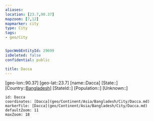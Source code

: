 ```yaml
---
aliases: 
location: [23.7,90.37]
mapzoom: [7,12] 
mapmarker: city 
type: City
tags:
- geo/City


SpocWebEntityId: 29699
isDeleted: false
confidential: public

title: Dacca
---
```

[geo-lon::90.37]
[geo-lat::23.7]
[name::Dacca]
[State::]
[Country::[Bangladesh](geo/Continent/Asia/Bangladesh.md)]
[StateId::]
[Population::]
[Unknown::]


```leaflet
id: Dacca
coordinates: [Dacca](geo/Continent/Asia/Bangladesh/City/Dacca.md)
markerFile: [Dacca](geo/Continent/Asia/Bangladesh/City/Dacca.md)
defaultZoom: 11 
maxZoom: 18
```


